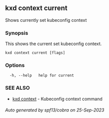 ## kxd context current

Shows currently set kubeconfig context

### Synopsis

This shows the current set kubeconfig context.

```
kxd context current [flags]
```

### Options

```
  -h, --help   help for current
```

### SEE ALSO

* [kxd context](kxd_context.md)	 - Kubeconfig context command

###### Auto generated by spf13/cobra on 25-Sep-2023
